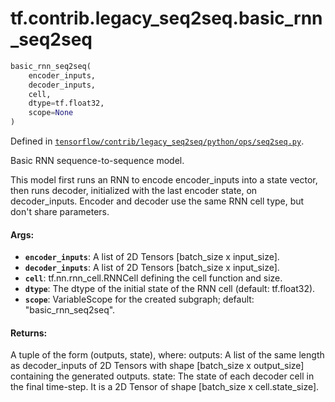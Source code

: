 <div itemscope itemtype="http://developers.google.com/ReferenceObject">
<meta itemprop="name" content="tf.contrib.legacy_seq2seq.basic_rnn_seq2seq" />
</div>

# tf.contrib.legacy_seq2seq.basic_rnn_seq2seq

``` python
basic_rnn_seq2seq(
    encoder_inputs,
    decoder_inputs,
    cell,
    dtype=tf.float32,
    scope=None
)
```



Defined in [`tensorflow/contrib/legacy_seq2seq/python/ops/seq2seq.py`](https://www.tensorflow.org/code/tensorflow/contrib/legacy_seq2seq/python/ops/seq2seq.py).

Basic RNN sequence-to-sequence model.

This model first runs an RNN to encode encoder_inputs into a state vector,
then runs decoder, initialized with the last encoder state, on decoder_inputs.
Encoder and decoder use the same RNN cell type, but don't share parameters.

#### Args:

* <b>`encoder_inputs`</b>: A list of 2D Tensors [batch_size x input_size].
* <b>`decoder_inputs`</b>: A list of 2D Tensors [batch_size x input_size].
* <b>`cell`</b>: tf.nn.rnn_cell.RNNCell defining the cell function and size.
* <b>`dtype`</b>: The dtype of the initial state of the RNN cell (default: tf.float32).
* <b>`scope`</b>: VariableScope for the created subgraph; default: "basic_rnn_seq2seq".


#### Returns:

  A tuple of the form (outputs, state), where:
    outputs: A list of the same length as decoder_inputs of 2D Tensors with
      shape [batch_size x output_size] containing the generated outputs.
    state: The state of each decoder cell in the final time-step.
      It is a 2D Tensor of shape [batch_size x cell.state_size].
